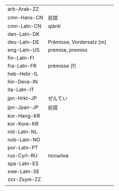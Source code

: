 | | | |
|-|-|-|
| arb-Arab-ZZ |  |  |
| cmn-Hans-CN | 前提 |  |
| cmn-Latn-CN | qiántí |  |
| dan-Latn-DK |  |  |
| deu-Latn-DE | Prämisse, Vordersatz [m] |  |
| eng-Latn-US | premise, premiss |  |
| fin-Latn-FI |  |  |
| fra-Latn-FR | prémisse [f] |  |
| heb-Hebr-IL |  |  |
| hin-Deva-IN |  |  |
| ita-Latn-IT |  |  |
| jpn-Hrkt-JP | ぜんてい |  |
| jpn-Jpan-JP | 前提 |  |
| kor-Hang-KR |  |  |
| kor-Kore-KR |  |  |
| nld-Latn-NL |  |  |
| nob-Latn-NO |  |  |
| por-Latn-PT |  |  |
| rus-Cyrl-RU | посы́лка |  |
| spa-Latn-ES |  |  |
| swe-Latn-SE |  |  |
| zxx-Zsym-ZZ |  |  |
|  |  |  |
